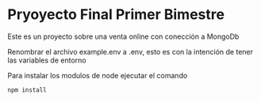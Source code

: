# Pryoyecto Final Primer Bimestre #

Este es un proyecto sobre una venta online con conección a MongoDb

Renombrar el archivo example.env a .env, esto es con la intención de tener las variables de entorno




Para instalar los modulos de node ejecutar el comando
```
npm install
```